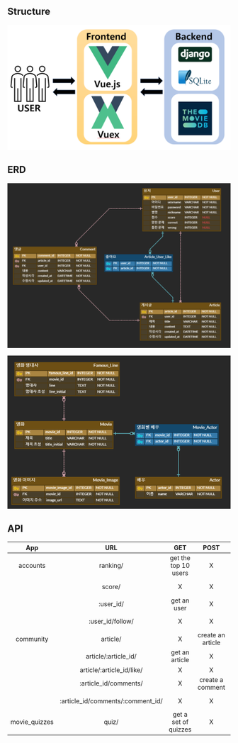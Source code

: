 ## Structure

![structure](README.assets/structure.png)



## ERD

![image-20220520095114312](README.assets/image-20220520095114312.png)

![image-20220520095049614](README.assets/image-20220520095049614.png)



## API

|      App      |                URL                |         GET          |       POST        |           PUT           |      DELETE       |
| :-----------: | :-------------------------------: | :------------------: | :---------------: | :---------------------: | :---------------: |
|   accounts    |             ranking/              | get the top 10 users |         X         |            X            |         X         |
|               |              score/               |          X           |         X         | add score/correct/wrong |         X         |
|               |             :user_id/             |     get an user      |         X         |            X            |         X         |
|               |         :user_id/follow/          |          X           |         X         | follow/unfollow an user |         X         |
|   community   |             article/              |          X           | create an article |            X            |         X         |
|               |       article/:article_id/        |    get an article    |         X         |     edit an article     | delete an article |
|               |     article/:article_id/like/     |          X           |         X         | like/unlike an article  |         X         |
|               |       :article_id/comments/       |          X           | create a comment  |            X            |         X         |
|               | :article_id/comments/:comment_id/ |          X           |         X         |            X            | delete a comment  |
| movie_quizzes |               quiz/               | get a set of quizzes |         X         |            X            |         X         |

